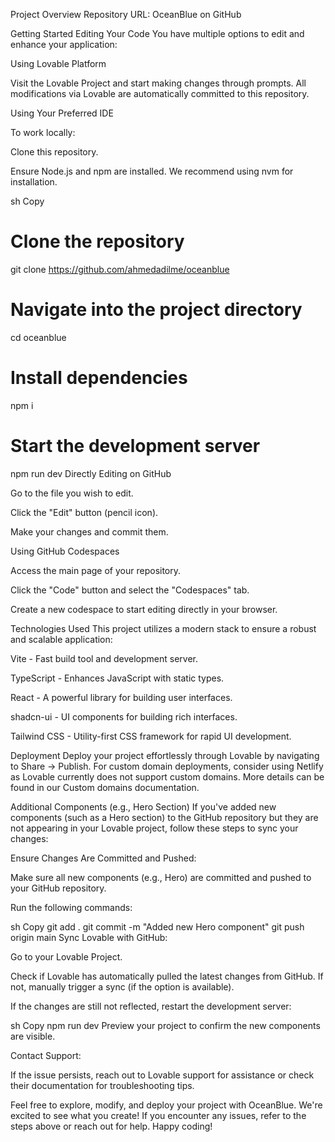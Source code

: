 Project Overview
Repository URL: OceanBlue on GitHub

Getting Started
Editing Your Code
You have multiple options to edit and enhance your application:

Using Lovable Platform

Visit the Lovable Project and start making changes through prompts. All modifications via Lovable are automatically committed to this repository.

Using Your Preferred IDE

To work locally:

Clone this repository.

Ensure Node.js and npm are installed. We recommend using nvm for installation.

sh
Copy
# Clone the repository
git clone https://github.com/ahmedadilme/oceanblue

# Navigate into the project directory
cd oceanblue

# Install dependencies
npm i

# Start the development server
npm run dev
Directly Editing on GitHub

Go to the file you wish to edit.

Click the "Edit" button (pencil icon).

Make your changes and commit them.

Using GitHub Codespaces

Access the main page of your repository.

Click the "Code" button and select the "Codespaces" tab.

Create a new codespace to start editing directly in your browser.

Technologies Used
This project utilizes a modern stack to ensure a robust and scalable application:

Vite - Fast build tool and development server.

TypeScript - Enhances JavaScript with static types.

React - A powerful library for building user interfaces.

shadcn-ui - UI components for building rich interfaces.

Tailwind CSS - Utility-first CSS framework for rapid UI development.

Deployment
Deploy your project effortlessly through Lovable by navigating to Share -> Publish. For custom domain deployments, consider using Netlify as Lovable currently does not support custom domains. More details can be found in our Custom domains documentation.

Additional Components (e.g., Hero Section)
If you've added new components (such as a Hero section) to the GitHub repository but they are not appearing in your Lovable project, follow these steps to sync your changes:

Ensure Changes Are Committed and Pushed:

Make sure all new components (e.g., Hero) are committed and pushed to your GitHub repository.

Run the following commands:

sh
Copy
git add .
git commit -m "Added new Hero component"
git push origin main
Sync Lovable with GitHub:

Go to your Lovable Project.

Check if Lovable has automatically pulled the latest changes from GitHub. If not, manually trigger a sync (if the option is available).

If the changes are still not reflected, restart the development server:

sh
Copy
npm run dev
Preview your project to confirm the new components are visible.

Contact Support:

If the issue persists, reach out to Lovable support for assistance or check their documentation for troubleshooting tips.

Feel free to explore, modify, and deploy your project with OceanBlue. We're excited to see what you create! If you encounter any issues, refer to the steps above or reach out for help. Happy coding!